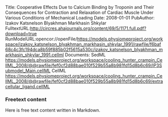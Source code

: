 Title: Cooperative Effects Due to Calcium Binding by Troponin and Their Consequences for Contraction and Relaxation of Cardiac Muscle Under Various Conditions of Mechanical Loading
Date: 2008-01-01
PubAuthor: Izakov
	Katsnelson
	Blyakhman
	Markhasin
	Shkylar
FulltextURL:http://circres.ahajournals.org/content/69/5/1171.full.pdf?download=true
RunModelURL:opencor://openFile/https://models.physiomeproject.org/workspace/izakov_katsnelson_blyakhman_markhasin_shkylar_1991/rawfile/f6baf68c4c3fc194dca8b59f885b02f5615a530c/izakov_katsnelson_blyakhman_markhasin_shkylar_1991.cellml
Documents: SedML
	https://models.physiomeproject.org/workspace/cooling_hunter_crampin_CellML_2008/@@rawfile/fef0cf2d88bae010f529b55a8b981fd15d8b6c69/IP3Submodel_Main.cellML
	CellML
	https://models.physiomeproject.org/workspace/cooling_hunter_crampin_CellML_2008/@@rawfile/fef0cf2d88bae010f529b55a8b981fd15d8b6c69/extracellular_ligand.cellML

### Freetext content

Here is free text content written in Markdown.
